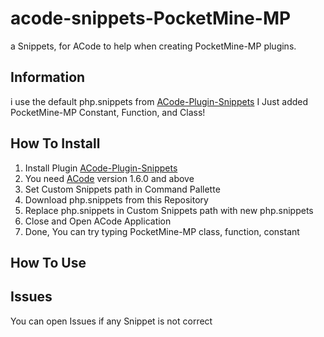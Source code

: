 # acode-snippets-PocketMine-MP
a Snippets, for ACode to help when creating PocketMine-MP plugins.

## Information
i use the default php.snippets from [ACode-Plugin-Snippets](https://github.com/deadlyjack/acode-plugin-snippets#readme) I Just added PocketMine-MP Constant, Function, and Class!

## How To Install
1. Install Plugin [ACode-Plugin-Snippets](https://github.com/deadlyjack/acode-plugin-snippets#readme)
2. You need [ACode](https://play.google.com/store/apps/details?id=com.foxdebug.acodefree) version 1.6.0 and above
3. Set Custom Snippets path in Command Pallette
4. Download php.snippets from this Repository
5. Replace php.snippets in Custom Snippets path with new php.snippets
6. Close and Open ACode Application
7. Done, You can try typing PocketMine-MP class, function, constant

## How To Use


## Issues
You can open Issues if any Snippet is not correct

